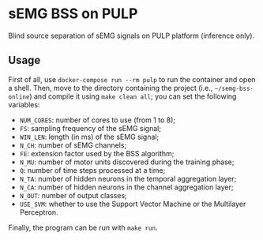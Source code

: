 # sEMG BSS on PULP
Blind source separation of sEMG signals on PULP platform (inference only).

## Usage
First of all, use `docker-compose run --rm pulp` to run the container and open a shell.
Then, move to the directory containing the project (i.e., `~/semg-bss-online`) and compile it using `make clean all`; you can set the following variables:

- `NUM_CORES`: number of cores to use (from 1 to 8);
- `FS`: sampling frequency of the sEMG signal;
- `WIN_LEN`: length (in ms) of the sEMG signal;
- `N_CH`: number of sEMG channels;
- `FE`: extension factor used by the BSS algorithm;
- `N_MU`: number of motor units discovered during the training phase;
- `Q`: number of time steps processed at a time;
- `N_TA`: number of hidden neurons in the temporal aggregation layer;
- `N_CA`: number of hidden neurons in the channel aggregation layer;
- `N_OUT`: number of output classes;
- `USE_SVM`: whether to use the Support Vector Machine or the Multilayer Perceptron.

Finally, the program can be run with `make run`.
